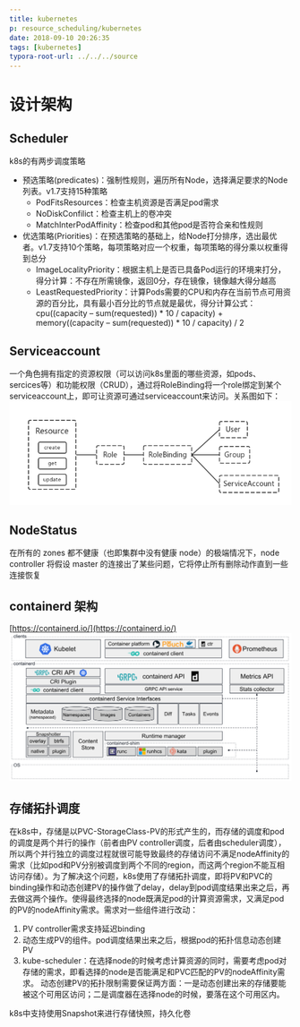 ```yaml
---
title: kubernetes
p: resource_scheduling/kubernetes
date: 2018-09-10 20:26:35
tags: [kubernetes]
typora-root-url: ../../../source
---
```


# 设计架构
## Scheduler
k8s的有两步调度策略
- 预选策略(predicates)：强制性规则，遍历所有Node，选择满足要求的Node列表。v1.7支持15种策略
  - PodFitsResources：检查主机资源是否满足pod需求
  - NoDiskConfilict：检查主机上的卷冲突
  - MatchInterPodAffinity：检查pod和其他pod是否符合亲和性规则
- 优选策略(Priorities)：在预选策略的基础上，给Node打分排序，选出最优者。v1.7支持10个策略，每项策略对应一个权重，每项策略的得分乘以权重得到总分
  - ImageLocalityPriority：根据主机上是否已具备Pod运行的环境来打分，得分计算：不存在所需镜像，返回0分，存在镜像，镜像越大得分越高
  - LeastRequestedPriority：计算Pods需要的CPU和内存在当前节点可用资源的百分比，具有最小百分比的节点就是最优，得分计算公式：cpu((capacity – sum(requested)) \* 10 / capacity) + memory((capacity – sum(requested)) \* 10 / capacity) / 2


<!--more-->

## Serviceaccount
一个角色拥有指定的资源权限（可以访问k8s里面的哪些资源，如pods、sercices等）和功能权限（CRUD），通过将RoleBinding将一个role绑定到某个serviceaccount上，即可让资源可通过serviceaccount来访问。关系图如下：
![image](/img/resource--role.png)

## NodeStatus
在所有的 zones 都不健康（也即集群中没有健康 node）的极端情况下，node controller 将假设 master 的连接出了某些问题，它将停止所有删除动作直到一些连接恢复

## containerd 架构
[https://containerd.io/](https://containerd.io/)
![architecture](/img/architecture.png)

## 存储拓扑调度
在k8s中，存储是以PVC-StorageClass-PV的形式产生的，而存储的调度和pod的调度是两个并行的操作（前者由PV controller调度，后者由scheduler调度），所以两个并行独立的调度过程就很可能导致最终的存储访问不满足nodeAffinity的需求（比如pod和PV分别被调度到两个不同的region，而这两个region不能互相访问存储）。为了解决这个问题，k8s使用了存储拓扑调度，即将PV和PVC的binding操作和动态创建PV的操作做了delay，delay到pod调度结果出来之后，再去做这两个操作。使得最终选择的node既满足pod的计算资源需求，又满足pod的PV的nodeAffinity需求。需求对一些组件进行改动：
1. PV controller需求支持延迟binding
2. 动态生成PV的组件。pod调度结果出来之后，根据pod的拓扑信息动态创建PV
3. kube-scheduler：在选择node的时候考虑计算资源的同时，需要考虑pod对存储的需求，即看选择的node是否能满足和PVC匹配的PV的nodeAffinity需求。
动态创建PV的拓扑限制需要保证两方面：一是动态创建出来的存储要能被这个可用区访问；二是调度器在选择node的时候，要落在这个可用区内。

k8s中支持使用Snapshot来进行存储快照，持久化卷

